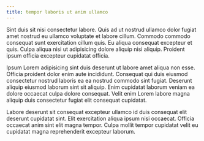 ```yaml
---
title: tempor laboris ut anim ullamco
---
```


Sint duis sit nisi consectetur labore. Quis ad ut nostrud ullamco dolor fugiat amet nostrud eu ullamco voluptate et labore cillum. Commodo commodo consequat sunt exercitation cillum quis. Eu aliqua consequat excepteur et quis. Culpa aliqua nisi ut adipisicing dolore aliquip nisi aliquip. Proident ipsum officia excepteur cupidatat officia.

Ipsum Lorem adipisicing sint duis deserunt ut labore amet aliqua non esse. Officia proident dolor enim aute incididunt. Consequat qui duis eiusmod consectetur nostrud laboris ea ea nostrud commodo sint fugiat. Deserunt aliquip eiusmod laborum sint sit aliquip. Enim cupidatat laborum veniam ea dolore occaecat culpa dolore consequat. Velit enim Lorem labore magna aliquip duis consectetur fugiat elit consequat cupidatat.

Labore deserunt sit consequat excepteur ullamco id duis consequat elit deserunt cupidatat sint. Elit exercitation aliqua ipsum nisi occaecat. Officia occaecat anim sint elit magna tempor. Culpa mollit tempor cupidatat velit eu cupidatat magna reprehenderit excepteur laborum.